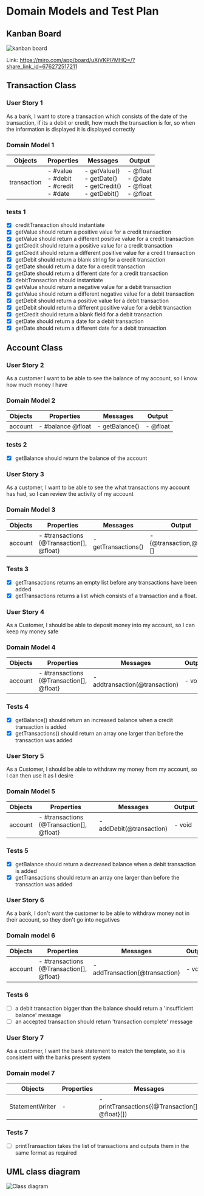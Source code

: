 # Domain Models and Test Plan

## Kanban Board

![kanban board](kanbanboard.png)

Link: <https://miro.com/app/board/uXjVKPl7MHQ=/?share_link_id=676272517211>

## Transaction Class

### User Story 1

As a bank, I want to store a transaction which consists of the date of the transaction, if its a debit or credit, how much the transaction is for, so when the information is displayed it is displayed correctly

### Domain Model 1

| Objects    | Properties     | Messages    | Output  |
| ---------- | -------------- | ----------- | ------- |
| transaction| - #value <br> - #debit <br> - #credit <br> - #date | - getValue() <br> - getDate() <br>- getCredit() <br> - getDebit() | - @float <br> - @date <br> - @float <br> - @float |

### tests 1

- [x] creditTransaction should instantiate
- [x] getValue should return a positive value for a credit transaction
- [x] getValue should return a different positive value for a credit transaction
- [x] getCredit should return a positive value for a credit transaction
- [x] getCredit should return a different positive value for a credit transaction
- [x] getDebit should return a blank string for a credit transaction
- [x] getDate should return a date for a credit transaction
- [x] getDate should return a different date for a credit transaction
- [x] debitTransaction should instantiate
- [x] getValue should return a negative value for a debit transaction
- [x] getValue should return a different negative value for a debit transaction
- [x] getDebit should return a positive value for a debit transaction
- [x] getDebit should return a different positive value for a debit transaction
- [x] getCredit should return a blank field for a debit transaction
- [x] getDate should return a date for a debit transaction
- [x] getDate should return a different date for a debit transaction

## Account Class

### User Story 2

As a customer I want to be able to see the balance of my account, so I know how much money I have

### Domain Model 2

| Objects    | Properties     | Messages    | Output  |
| ---------- | -------------- | ----------- | ------- |
| account | - #balance @float | - getBalance() | - @float |

### tests 2

- [x] getBalance should return the balance of the account

### User Story 3

As a customer, I want to be able to see the what transactions my account has had, so I can review the activity of my account

### Domain Model 3

| Objects    | Properties     | Messages    | Output  |
| ---------- | -------------- | ----------- | ------- |
| account | - #transactions {@Transaction[], @float} | - getTransactions() | - {@transaction,@float}[] |

### Tests 3

- [x] getTransactions returns an empty list before any transactions have been added
- [x] getTransactions returns a list which consists of a transaction and a float.
  
### User Story 4

As a Customer, I should be able to deposit money into my account, so I can keep my money safe

### Domain Model 4

| Objects    | Properties     | Messages    | Output  |
| ---------- | -------------- | ----------- | ------- |
| account | - #transactions {@Transaction[], @float} | - addtransaction(@transaction) | - void |

### Tests 4

- [x] getBalance() should return an increased balance when a credit transaction is added
- [x] getTransactions() should return an array one larger than before the transaction was added

### User Story 5
As a Customer, I should be able to withdraw my money from my account, so I can then use it as I desire

### Domain Model 5
| Objects    | Properties     | Messages    | Output  |
| ---------- | -------------- | ----------- | ------- |
| account | - #transactions {@Transaction[], @float} | - addDebit(@transaction) | - void |

### Tests 5

- [x] getBalance should return a decreased balance when a debit transaction is added
- [x] getTransactions should return an array one larger than before the transaction was added
  
### User Story 6
As a bank, I don't want the customer to be able to withdraw money not in their account, so they don't go into negatives

### Domain model 6

| Objects    | Properties     | Messages    | Output  |
| ---------- | -------------- | ----------- | ------- |
| account | - #transactions {@Transaction[], @float} | - addTransaction(@transaction) | - void |

### Tests 6

- [ ] a debit transaction bigger than the balance should return a 'insufficient balance' message
- [ ] an accepted transaction should return 'transaction complete' message

### User Story 7

As a customer, I want the bank statement to match the template, so it is consistent with the banks present system

### Domain model 7

| Objects    | Properties     | Messages    | Output  |
| ---------- | -------------- | ----------- | ------- |
| StatementWriter | -  | - printTransactions({@Transaction[], @float}[]) | - void |

### Tests 7

- [ ] printTransaction takes the list of transactions and outputs them in the same format as required

## UML class diagram

![Class diagram](UMLclassdiagram.png)
